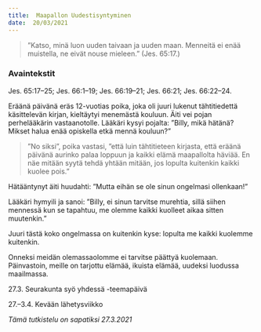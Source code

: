 ```yaml
---
title:  Maapallon Uudestisyntyminen
date:  20/03/2021
---
```


> <p></p>
> ”Katso, minä luon uuden taivaan ja uuden maan. Menneitä ei enää muistella, ne eivät nouse mieleen.” (Jes. 65:17.)

### Avaintekstit
Jes. 65:17–25;  Jes. 66:1–19;  Jes. 66:19–21;  Jes. 66:21;  Jes. 66:22–24.

Eräänä päivänä eräs 12-vuotias poika, joka oli juuri lukenut tähtitiedettä käsittelevän kirjan, kieltäytyi menemästä kouluun. Äiti vei pojan perhelääkärin vastaanotolle. Lääkäri kysyi pojalta: ”Billy, mikä hätänä? Mikset halua enää opiskella etkä mennä kouluun?”

> <p></p>
> ”No siksi”, poika vastasi, ”että luin tähtitieteen kirjasta, että eräänä päivänä aurinko palaa loppuun ja kaikki elämä maapallolta häviää. En näe mitään syytä tehdä yhtään mitään, jos lopulta kuitenkin kaikki kuolee pois.”

Hätääntynyt äiti huudahti: ”Mutta eihän se ole sinun ongelmasi ollenkaan!”

Lääkäri hymyili ja sanoi: ”Billy, ei sinun tarvitse murehtia, sillä siihen mennessä kun se tapahtuu, me olemme kaikki kuolleet aikaa sitten muutenkin.”

Juuri tästä koko ongelmassa on kuitenkin kyse: lopulta me kaikki kuolemme kuitenkin.

Onneksi meidän olemassaolomme ei tarvitse päättyä kuolemaan. Päinvastoin, meille on tarjottu elämää, ikuista elämää, uudeksi luodussa maailmassa.

27.3. Seurakunta syö yhdessä -teemapäivä

27.–3.4. Kevään lähetysviikko

_Tämä tutkistelu on sapatiksi 27.3.2021_